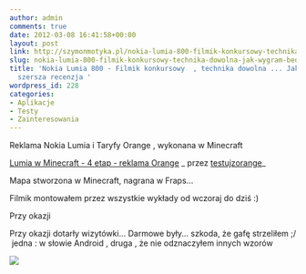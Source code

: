 ```yaml
---
author: admin
comments: true
date: 2012-03-08 16:41:58+00:00
layout: post
link: http://szymonmotyka.pl/nokia-lumia-800-filmik-konkursowy-technika-dowolna-jak-wygram-bedzie-szersza-recenzja/
slug: nokia-lumia-800-filmik-konkursowy-technika-dowolna-jak-wygram-bedzie-szersza-recenzja
title: 'Nokia Lumia 800 - Filmik konkursowy  , technika dowolna ... Jak wygram będzie
  szersza recenzja '
wordpress_id: 228
categories:
- Aplikacje
- Testy
- Zainteresowania
---
```


Reklama Nokia Lumia i Taryfy Orange , wykonana w Minecraft


[Lumia w Minecraft - 4 etap - reklama Orange](http://www.dailymotion.com/video/xpb9c0_lumia-w-minecraft-4-etap-reklama-orange_videogames) _ przez [testujzorange](http://www.dailymotion.com/testujzorange)_

Mapa stworzona w Minecraft, nagrana w Fraps...

Filmik montowałem przez wszystkie wykłady od wczoraj do dziś :)

Przy okazji

Przy okazji dotarły wizytówki... Darmowe były... szkoda, że gafę strzeliłem ;/  jedna : w słowie Android , druga , że nie odznaczyłem innych wzorów

[![](http://szymonmotyka.pl/wp-content/uploads/2012/03/Anentf0CMAAMRal.jpg)](http://szymonmotyka.pl/wp-content/uploads/2012/03/Anentf0CMAAMRal.jpg)

